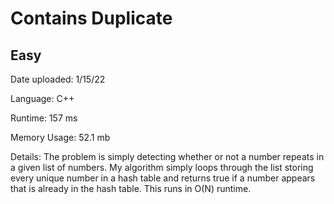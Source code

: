 
# Contains Duplicate

## Easy

Date uploaded: 1/15/22

Language: C++

Runtime: 157 ms

Memory Usage: 52.1 mb

Details: The problem is simply detecting whether or not a number repeats in a given list of numbers. My algorithm simply loops through the list storing every unique number in a hash table and returns true if a number appears that is already in the hash table. This runs in O(N) runtime.

